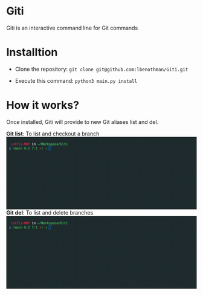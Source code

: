 # Giti
Giti is an interactive command line for Git commands

# Installtion
* Clone the repository: `git clone git@github.com:lbenothman/Giti.git`

* Execute this command: `python3 main.py install `

# How it works?

Once installed, Giti will provide to new Git aliases list and del.

**Git list**: To list and checkout a branch
<img  src="https://raw.githubusercontent.com/lbenothman/Giti/main/images/list.gif"  style="float: left; margin-right: 10px;"  />

**Git del**: To list and delete branches
<img  src="https://raw.githubusercontent.com/lbenothman/Giti/main/images/del.gif"  style="float: left; margin-right: 10px;"  />